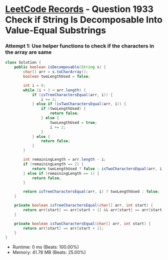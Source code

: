 # [LeetCode Records](../../README.md) - Question 1933 Check if String Is Decomposable Into Value-Equal Substrings

### Attempt 1: Use helper functions to check if the characters in the array are same
```java
class Solution {
    public boolean isDecomposable(String s) {
        char[] arr = s.toCharArray();
        boolean twoLengthUsed = false;

        int i = 0;
        while (i + 3 < arr.length) {
            if (isTreeCharactersEqual(arr, i)) {
                i += 3;
            } else if (isTwoCharactersEqual(arr, i)) {
                if (twoLengthUsed) {
                    return false;
                } else {
                    twoLengthUsed = true;
                    i += 2;
                }
            } else {
                return false;
            }
        }

        int remainingLength = arr.length - i;
        if (remainingLength == 2) {
            return twoLengthUsed ? false : isTwoCharactersEqual(arr, i);
        } else if (remainingLength == 1) {
            return false;
        }

        return isTreeCharactersEqual(arr, i) ? twoLengthUsed : false;
    }

    private boolean isTreeCharactersEqual(char[] arr, int start) {
        return arr[start] == arr[start + 1] && arr[start] == arr[start + 2];
    }

    private boolean isTwoCharactersEqual(char[] arr, int start) {
        return arr[start] == arr[start + 1];
    }
}
```
- Runtime: 0 ms (Beats: 100.00%)
- Memory: 41.78 MB (Beats: 25.00%)

<br>
